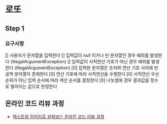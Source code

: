 # 로또
## Step 1
### 요구사항
[] 사용자가 문자열을 입력한다
[] 입력값이 null 이거나 빈 문자열인 경우 예외를 발생한다 (IllegalArgumentException)
[] 입력값이 사칙연산 기호가 아닌 경우 예외를 발생한다 (IllegalArgumentException)
[0] 입력한 문자열은 숫자와 연산 기호 사이에 빈 공백 문자열이 존재한다
[0] 연산 기호에 따라 사칙연산을 수행한다
[0] 사칙연산 우선순위가 아닌 입력 순서에 따라 계산 순서를 결정한다
[0] 나눗셈에 경우 결과값을 정수로 떨어지는 값으로 한정한다
## 온라인 코드 리뷰 과정
* [텍스트와 이미지로 살펴보는 온라인 코드 리뷰 과정](https://github.com/next-step/nextstep-docs/tree/master/codereview)
